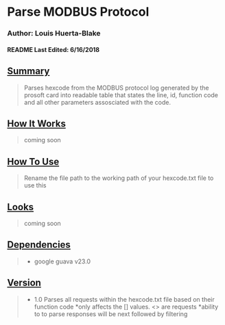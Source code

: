 <h1><b>Parse MODBUS Protocol</b></h1>

<h3><b>Author: Louis Huerta-Blake</b></h3>
<h4><b>README Last Edited: 6/16/2018</b><h4>

<h2><b><u>Summary</u></b></h2>

>Parses hexcode from the MODBUS protocol log generated by the prosoft card into readable table that states the line, id, function code and all other parameters assosciated with the code.

<h2><b><u>How It Works</u></b></h2>

>coming soon


<h2><b><u>How To Use</u></b></h2>

> Rename the file path to the working path of your hexcode.txt file to use this

<h2><b><u>Looks</u></b></h2>

>coming soon

<h2><b><u>Dependencies</u></b></h2>

>* google guava v23.0


<h2><b><u>Version</u></b></h2>

>* 1.0 Parses all requests within the hexcode.txt file based on their function code
>   *only affects the [] values. <> are requests
>   *ability to to parse responses will be next followed by filtering

